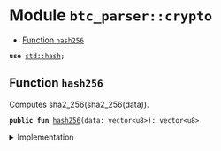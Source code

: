 
<a name="btc_parser_crypto"></a>

# Module `btc_parser::crypto`



-  [Function `hash256`](#btc_parser_crypto_hash256)


<pre><code><b>use</b> <a href="../dependencies/std/hash.md#std_hash">std::hash</a>;
</code></pre>



<a name="btc_parser_crypto_hash256"></a>

## Function `hash256`

Computes sha2_256(sha2_256(data)).


<pre><code><b>public</b> <b>fun</b> <a href="../btc_parser/crypto.md#btc_parser_crypto_hash256">hash256</a>(data: vector&lt;u8&gt;): vector&lt;u8&gt;
</code></pre>



<details>
<summary>Implementation</summary>


<pre><code><b>public</b> <b>fun</b> <a href="../btc_parser/crypto.md#btc_parser_crypto_hash256">hash256</a>(data: vector&lt;u8&gt;): vector&lt;u8&gt; {
    sha2_256(sha2_256(data))
}
</code></pre>



</details>
